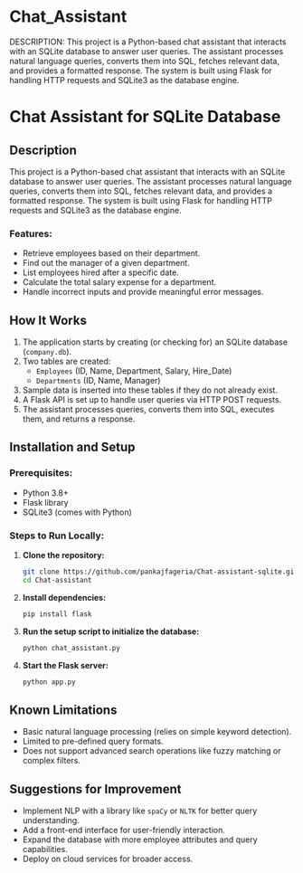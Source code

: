 # Chat_Assistant
DESCRIPTION:
This project is a Python-based chat assistant that interacts with an SQLite database to answer user queries. The assistant processes natural language queries, converts them into SQL, fetches relevant data, and provides a formatted response. The system is built using Flask for handling HTTP requests and SQLite3 as the database engine.
# Chat Assistant for SQLite Database

## Description

This project is a Python-based chat assistant that interacts with an SQLite database to answer user queries. The assistant processes natural language queries, converts them into SQL, fetches relevant data, and provides a formatted response. The system is built using Flask for handling HTTP requests and SQLite3 as the database engine.


### Features:

- Retrieve employees based on their department.
- Find out the manager of a given department.
- List employees hired after a specific date.
- Calculate the total salary expense for a department.
- Handle incorrect inputs and provide meaningful error messages.

## How It Works

1. The application starts by creating (or checking for) an SQLite database (`company.db`).
2. Two tables are created:
   - `Employees` (ID, Name, Department, Salary, Hire\_Date)
   - `Departments` (ID, Name, Manager)
3. Sample data is inserted into these tables if they do not already exist.
4. A Flask API is set up to handle user queries via HTTP POST requests.
5. The assistant processes queries, converts them into SQL, executes them, and returns a response.

## Installation and Setup

### Prerequisites:

- Python 3.8+
- Flask library
- SQLite3 (comes with Python)


### Steps to Run Locally:

1. **Clone the repository:**
   ```sh
   git clone https://github.com/pankajfageria/Chat-assistant-sqlite.git
   cd Chat-assistant
   ```
2. **Install dependencies:**
   ```sh
   pip install flask
   ```
3. **Run the setup script to initialize the database:**
   ```sh
   python chat_assistant.py
   ```
4. **Start the Flask server:**
   ```sh
   python app.py
   

## Known Limitations

- Basic natural language processing (relies on simple keyword detection).
- Limited to pre-defined query formats.
- Does not support advanced search operations like fuzzy matching or complex filters.

## Suggestions for Improvement

- Implement NLP with a library like `spaCy` or `NLTK` for better query understanding.
- Add a front-end interface for user-friendly interaction.
- Expand the database with more employee attributes and query capabilities.
- Deploy on cloud services for broader access.

